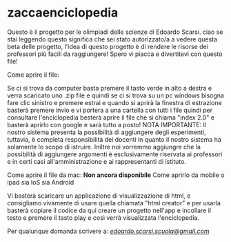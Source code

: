 # zaccaenciclopedia
Questo è il progetto per le olimpiadi delle scienze di Edoardo Scarsi.
ciao se stai leggendo questo significa che sei stato autorizzato/a a vedere questa beta delle progetto, l'idea di questo progetto è di rendere le risorse dei professori più facili da raggiungere! Spero vi piacca e divertitevi con questo file!

Come aprire il file:

Se ci si trova da computer basta premere il tasto verde in alto a destra e verra scaricato uno .zip file e quindi se ci si trova su un pc windows bisogna fare clic sinistro e premere estrai e quando si aprirà la finestra di estrazione basterà premere invio e vi portera a una cartella con tutti i file quindi per consultare l'enciclopedia besterà aprire il file che si chiama "index 2.0" e basterà aprirlo con google e sarà tutto a posto! 
NOTA IMPORTANTE: Il nostro sistema presenta la possibilità di aggiungere degli esperimenti, tuttavia, è completa responsibilità dei docenti in quanto il nostro sistema ha solamente lo scopo di istruire. Iniltre noi vorremmo aggiungre che la possibilità di aggiungere argomenti è esclusivamente riservata ai professori e in certi casi all'amministrazione e ai rappresentanti di istituto.

Come aprire il file da mac:
**Non ancora disponibile**
Come aprirlo da mobile o ipad sia IoS sia Android

Vi basterà scaricare un applicazione di visualizzazione di html, e consigliamo vivamente di usare quella chiamata "html creator" e per usarla basterà copiare il codice da qui creare un progetto nell'app e incollare il testo e premere il tasto play e così verrà visualizzata l'enciclopedia.

Per qualunque domanda scrivere a: *edoardo.scarsi.scuola@gmail.com*
